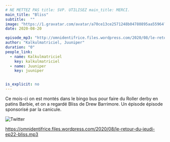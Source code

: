 ```yaml
---
# NE METTEZ PAS title: SVP. UTILISEZ main_title: MERCI.
main_title: "Bliss"
subtitle:  ""
image: "https://1.gravatar.com/avatar/a70ce13ce2571248b04780895aa55964?s=96&d=identicon&r=G"
date: 2020-08-20

episode_mp3: "http://omnidentifrice.files.wordpress.com/2020/08/le-retour-du-jeudi-ep22-bliss.mp3"
author: "Kalkulmatriciel, Juuniper"
duration: "0"
people_link: 
  - name: Kalkulmatriciel
    key: kalkulmatriciel
  - name: Juuniper
    key: juuniper


is_explicit: no
---
```


<PodcastHeader/>

<!-- ECRIRE LA DESCRIPTION DE L'EPISODE SOUS CETTE LIGNE -->
<p>Ce mois-ci on est montés dans le bingo bus pour faire du Roller derby en patins Barbie, et on a regardé Bliss de Drew Barrimore. Un épisode épisode sponsorisé par la canicule.</p>
<p><img src="https://retourdujeudi.files.wordpress.com/2020/08/twitter.jpg" alt="Twitter"></p>
<p><a href="https://omnidentifrice.files.wordpress.com/2020/08/le-retour-du-jeudi-ep22-bliss.mp3" rel="nofollow">https://omnidentifrice.files.wordpress.com/2020/08/le-retour-du-jeudi-ep22-bliss.mp3</a></p>


